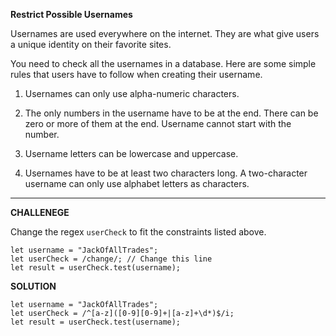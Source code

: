 **Restrict Possible Usernames**

Usernames are used everywhere on the internet. They are what give users a unique identity on their favorite sites.


You need to check all the usernames in a database. Here are some simple rules that users have to follow when creating their username.


1) Usernames can only use alpha-numeric characters.


2) The only numbers in the username have to be at the end. There can be zero or more of them at the end. Username cannot start with the number.


3) Username letters can be lowercase and uppercase.


4) Usernames have to be at least two characters long. A two-character username can only use alphabet letters as characters.


---------------------

**CHALLENEGE**

Change the regex `userCheck` to fit the constraints listed above.

```
let username = "JackOfAllTrades";
let userCheck = /change/; // Change this line
let result = userCheck.test(username);
```

**SOLUTION**

```
let username = "JackOfAllTrades";
let userCheck = /^[a-z]([0-9][0-9]+|[a-z]+\d*)$/i;
let result = userCheck.test(username);
```
